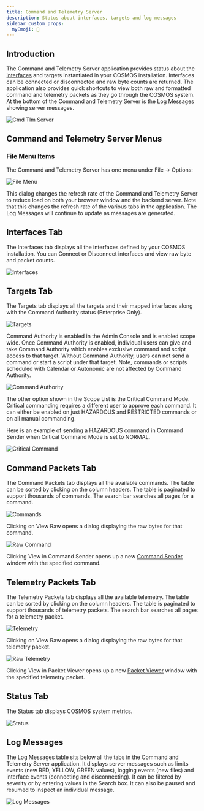 ```yaml
---
title: Command and Telemetry Server
description: Status about interfaces, targets and log messages
sidebar_custom_props:
  myEmoji: 📡
---
```


## Introduction

The Command and Telemetry Server application provides status about the [interfaces](../configuration/interfaces.md) and targets instantiated in your COSMOS installation. Interfaces can be connected or disconnected and raw byte counts are returned. The application also provides quick shortcuts to view
both raw and formatted command and telemetry packets as they go through the COSMOS system. At the bottom of the Command and Telemetry Server is the Log Messages showing server messages.

![Cmd Tlm Server](/img/cmd_tlm_server/cmd_tlm_server.png)

## Command and Telemetry Server Menus

### File Menu Items

The Command and Telemetry Server has one menu under File -> Options:

![File Menu](/img/cmd_tlm_server/file_menu.png)

This dialog changes the refresh rate of the Command and Telemetry Server to reduce load on both your browser window and the backend server. Note that this changes the refresh rate of the various tabs in the application. The Log Messages will continue to update as messages are generated.

## Interfaces Tab

The Interfaces tab displays all the interfaces defined by your COSMOS installation. You can Connect or Disconnect interfaces and view raw byte and packet counts.

![Interfaces](/img/cmd_tlm_server/interfaces.png)

## Targets Tab

The Targets tab displays all the targets and their mapped interfaces along with the Command Authority status (Enterprise Only).

![Targets](/img/cmd_tlm_server/targets.png)

Command Authority is enabled in the Admin Console and is enabled scope wide. Once Command Authority is enabled, individual users can give and take Command Authority which enables exclusive command and script access to that target. Without Command Authority, users can not send a command or start a script under that target. Note, commands or scripts scheduled with Calendar or Autonomic are not affected by Command Authority.

![Command Authority](/img/cmd_tlm_server/cmd_authority.png)

The other option shown in the Scope List is the Critical Command Mode. Critical commanding requires a different user to approve each command. It can either be enabled on just HAZARDOUS and RESTRICTED commands or on all manual commanding.

Here is an example of sending a HAZARDOUS command in Command Sender when Critical Command Mode is set to NORMAL.

![Critical Command](/img/cmd_tlm_server/critical_cmd_sender.png)

## Command Packets Tab

The Command Packets tab displays all the available commands. The table can be sorted by clicking on the column headers. The table is paginated to support thousands of commands. The search bar searches all pages for a command.

![Commands](/img/cmd_tlm_server/cmd_packets.png)

Clicking on View Raw opens a dialog displaying the raw bytes for that command.

![Raw Command](/img/cmd_tlm_server/cmd_raw.png)

Clicking View in Command Sender opens up a new [Command Sender](cmd-sender.md) window with the specified command.

## Telemetry Packets Tab

The Telemetry Packets tab displays all the available telemetry. The table can be sorted by clicking on the column headers. The table is paginated to support thousands of telemetry packets. The search bar searches all pages for a telemetry packet.

![Telemetry](/img/cmd_tlm_server/tlm_packets.png)

Clicking on View Raw opens a dialog displaying the raw bytes for that telemetry packet.

![Raw Telemetry](/img/cmd_tlm_server/tlm_raw.png)

Clicking View in Packet Viewer opens up a new [Packet Viewer](packet-viewer.md) window with the specified telemetry packet.

## Status Tab

The Status tab displays COSMOS system metrics.

![Status](/img/cmd_tlm_server/status.png)

## Log Messages

The Log Messages table sits below all the tabs in the Command and Telemetry Server application. It displays server messages such as limits events (new RED, YELLOW, GREEN values), logging events (new files) and interface events (connecting and disconnecting). It can be filtered by severity or by entering values in the Search box. It can also be paused and resumed to inspect an individual message.

![Log Messages](/img/cmd_tlm_server/log_messages.png)
